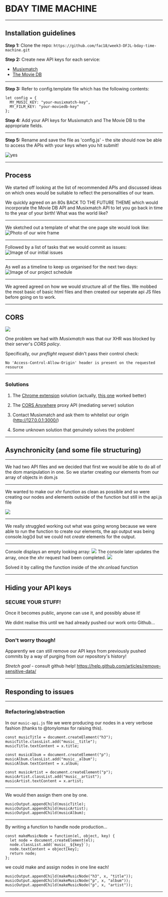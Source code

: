 # BDAY TIME MACHINE

---

## Installation guidelines

__Step 1:__ 
Clone the repo: `https://github.com/fac18/week3-DFJL-bday-time-machine.git`

__Step 2:__
Create new API keys for each service:

* [Musixmatch](https://developer.musixmatch.com/documentation)
* [The Movie DB](https://www.themoviedb.org/documentation/api)

---

__Step 3:__
Refer to config.template file which has the following contents: 

```javascript=
let config = {
  MY_MUSIC_KEY: "your-musixmatch-key",
  MY_FILM_KEY: "your-moviedb-key"
};
```
__Step 4:__
Add your API keys for Musixmatch and The Movie DB to the appropriate fields.

---

__Step 5:__ 
Rename and save the file as 'config.js' - the site should now be able to access the APIs with your keys when you hit submit!

![yes](https://media.giphy.com/media/3rUbeDiLFMtAOIBErf/giphy.gif)

---

## Process

We started off looking at the list of recommended APIs and discussed ideas on which ones would be suitable to reflect the personalities of our team.  

We quickly agreed on an 80s BACK TO THE FUTURE THEME which would incorporate the Movie DB API and Musixmatch API to let you go back in time to the year of your birth! What was the world like?

---

We sketched out a template of what the one page site would look like: 
![Photo of our wire frame](https://i.imgur.com/AdB4HX6.jpg)

---

Followed by a list of tasks that we would commit as issues: 
![Image of our initial issues](https://i.imgur.com/ZMuTHmM.jpg)

---

As well as a timeline to keep us organised for the next two days: 
![Image of our project schedule](https://i.imgur.com/6MAu30Y.jpg)

---

We agreed agreed on how we would structure all of the files. We mobbed the most basic of basic html files and then created our seperate api JS files before going on to work.

---

## CORS

![](https://i.imgur.com/oCRNX21.jpg)

One problem we had with *Musixmatch* was that our XHR was blocked by their server's _CORS policy_.

Specifically, our _preflight request_ didn't pass their control check:

`No 'Access-Control-Allow-Origin' header is present on the requested resource`

---

### Solutions

1. The [Chrome extension](https://chrome.google.com/webstore/detail/moesif-orign-cors-changer/digfbfaphojjndkpccljibejjbppifbc) solution (actually, [this one](https://chrome.google.com/webstore/detail/allow-cors-access-control/lhobafahddgcelffkeicbaginigeejlf) worked better)

2. The [CORS Anywhere](https://cors-anywhere.herokuapp.com/) proxy API (mediating server) solution

3. Contact Musixmatch and ask them to whitelist our origin (http://127.0.0.1:3000/)

4. Some unknown solution that genuinely solves the problem!


---

## Asynchronicity (and some file structuring)

---

We had two API files and we decided that first we would be able to do all of the dom manipulation in one. So we starter creating our elements from our array of objects in dom.js

---

We wanted to make our xhr function as clean as possible and so were creating our nodes and elements outside of the function but still in the api.js file

![](https://i.imgur.com/mw5pUho.png)

---

We really struggled working out what was going wrong because we were able to run the function to create our elements, the api output was being console.log()d but we could not _create_ elements for the output.

---
Console displays an empty looking array:
![](https://i.imgur.com/4WogJRx.png)
The console later updates the array, once the xhr request had been completed.
![](https://i.imgur.com/WrjOb1i.png)

Solved it by calling the function inside of the xhr.onload function

---

## Hiding your API keys

### SECURE YOUR STUFF!

Once it becomes public, anyone can use it, and possibly abuse it!


We didnt realise this until we had already pushed our work onto Github...

---

### Don't worry though!
Apparently we can still remove our API keys from previously pushed commits by a way of purging from our repository's history!

*Stretch goal* - consult github help! https://help.github.com/articles/remove-sensitive-data/

---

## Responding to issues

---

### Refactoring/abstraction

In our `music-api.js` file we were producing our nodes in a very verbose fashion (thanks to @tonylomax for raising this).

```javascript=
const musicTitle = document.createElement("h3");
musicTitle.classList.add("music__title");
musicTitle.textContent = x.title;

const musicAlbum = document.createElement("p");
musicAlbum.classList.add("music__album");
musicAlbum.textContent = x.album;

const musicArtist = document.createElement("p");
musicArtist.classList.add("music__artist");
musicArtist.textContent = x.artist;
```

---

We would then assign them one by one.

```javascript=
musicOutput.appendChild(musicTitle);
musicOutput.appendChild(musicArtist);
musicOutput.appendChild(musicAlbum);
```

---

By writing a function to handle node production...

```javascript=
const makeMusicNode = function(el, object, key) {
  let node = document.createElement(el);
  node.classList.add(`music__${key}`);
  node.textContent = object[key];
  return node;
};
```

we could make and assign nodes in one line each!

```javascript=
musicOutput.appendChild(makeMusicNode("h3", x, "title"));
musicOutput.appendChild(makeMusicNode("p", x, "album"));
musicOutput.appendChild(makeMusicNode("p", x, "artist"));
```

---

